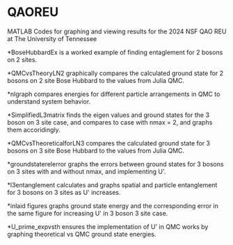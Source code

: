# QAOREU
MATLAB Codes for graphing and viewing results for the 2024 NSF QAO REU at The University of Tennessee

*BoseHubbardEx is a worked example of finding entaglement for 2 bosons on 2 sites.

*QMCvsTheoryLN2 graphically compares the calculated ground state for 2 bosons on 2 site Bose Hubbard to the values from Julia QMC.

*nlgraph compares energies for different particle arrangements in QMC to understand system behavior.

*SimplifiedL3matrix finds the eigen values and ground states for the 3 boson on 3 site case, and compares to case with nmax = 2, and graphs them accoridingly.

*QMCvsTheoreticalforLN3 compares the calculated ground state for 3 bosons on 3 site Bose Hubbard to the values from Julia QMC.

*groundstaterelerror graphs the errors between ground states for 3 bosons on 3 sites with and without nmax, and implementing U'.

*l3entanglement calculates and graphs spatial and particle entanglement for 3 bosons on 3 sites as U' increases.

*inlaid figures graphs ground state energy and the corresponding error in the same figure for increasing U' in 3 boson 3 site case. 

*U_prime_expvsth ensures the implementation of U' in QMC works by graphing theoretical vs QMC ground state energies.
